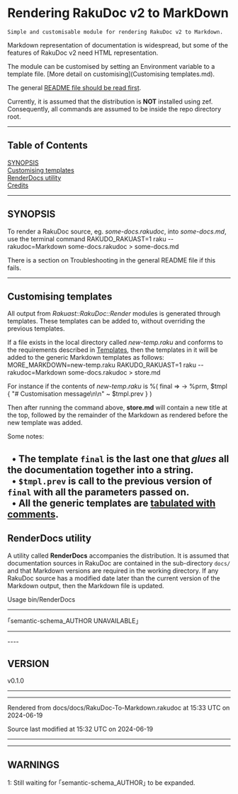
# Rendering RakuDoc v2 to MarkDown

	Simple and customisable module for rendering RakuDoc v2 to Markdown. 

Markdown representation of documentation is widespread, but some of the features of RakuDoc v2 need HTML representation. 

The module can be customised by setting an Environment variable to a template file. [More detail on customising](Customising templates.md). 

The general [README file should be read first](README.md). 

Currently, it is assumed that the distribution is **NOT** installed using zef. Consequently, all commands are assumed to be inside the repo directory root.

----

## Table of Contents
<a href="#SYNOPSIS">SYNOPSIS</a>   
<a href="#Customising_templates">Customising templates</a>   
<a href="#RenderDocs_utility">RenderDocs utility</a>   
<a href="#Credits">Credits</a>   


----

## SYNOPSIS<div id="SYNOPSIS"> </div>
To render a RakuDoc source, eg. *some-docs.rakudoc*, into *some-docs.md*, use the terminal command RAKUDO_RAKUAST=1 raku --rakudoc=Markdown some-docs.rakudoc > some-docs.md 

There is a section on Troubleshooting in the general README file if this fails.

----

## Customising templates<div id="Customising_templates"> </div>
All output from *Rakuast::RakuDoc::Render* modules is generated through templates. These templates can be added to, without overriding the previous templates. 

If a file exists in the local directory called *new-temp.raku* and conforms to the requirements described in [Templates](Templates.md), then the templates in it will be added to the generic Markdown templates as follows: MORE_MARKDOWN=new-temp.raku RAKUDO_RAKUAST=1 raku --rakudoc=Markdown some-docs.rakudoc > store.md 

For instance if the contents of *new-temp.raku* is %( final => -> %prm, $tmpl { "# Customisation message\n\n" ~ $tmpl.prev } ) 

Then after running the command above, **store.md** will contain a new title at the top, followed by the remainder of the Markdown as rendered before the new template was added. 

Some notes: 



&nbsp;&nbsp;• The template `final` is the last one that *glues* all the documentation together into a string.  
&nbsp;&nbsp;• `$tmpl.prev` is call to the previous version of `final` with all the parameters passed on.  
&nbsp;&nbsp;• All the generic templates are [tabulated with comments](default-text-templates.md).  
----

## RenderDocs utility<div id="RenderDocs_utility"> </div>
A utility called **RenderDocs** accompanies the distribution. It is assumed that documentation sources in RakuDoc are contained in the sub-directory `docs/` and that Markdown versions are required in the working directory. If any RakuDoc source has a modified date later than the current version of the Markdown output, then the Markdown file is updated. 

Usage bin/RenderDocs 


----
<div id="Credits"> </div>
｢semantic-schema_AUTHOR UNAVAILABLE｣


----
<div id="Placement"> </div>
----

## VERSION<div id="VERSION"> </div>
v0.1.0





----

----

Rendered from docs/docs/RakuDoc-To-Markdown.rakudoc at 15:33 UTC on 2024-06-19

Source last modified at 15:32 UTC on 2024-06-19



----

----

## WARNINGS

1: Still waiting for ｢semantic-schema_AUTHOR｣ to be expanded.


